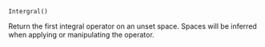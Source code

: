 ```
Intergral()
```

Return the first integral operator on an unset space. Spaces will be inferred when applying or manipulating the operator.
